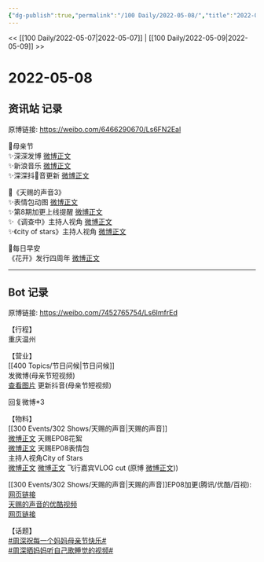 ```yaml
---
{"dg-publish":true,"permalink":"/100 Daily/2022-05-08/","title":"2022-05-08","created":"2022-12-04T16:37:30.000+08:00","updated":"2023-01-09T17:24:40.616+08:00"}
---
```



<< [[100 Daily/2022-05-07\|2022-05-07]] | [[100 Daily/2022-05-09\|2022-05-09]] >>

# 2022-05-08

## 资讯站 记录

原博链接: https://weibo.com/6466290670/Ls6FN2Eal

🌟母亲节  
✨深深发博 [微博正文](https://m.weibo.cn/6466290670/4766895612626093)  
✨新浪音乐 [微博正文](https://m.weibo.cn/6466290670/4766900830343568)  
✨深深抖🎵音更新 [微博正文](https://m.weibo.cn/6466290670/4766914565375189)

🌟《天赐的声音3》  
✨表情包动图 [微博正文](https://m.weibo.cn/6466290670/4766960371372347)  
✨第8期加更上线提醒 [微博正文](https://m.weibo.cn/6466290670/4766827944873273)  
✨《调查中》主持人视角 [微博正文](https://m.weibo.cn/6466290670/4766855812612746)  
✨《city of stars》主持人视角 [微博正文](https://m.weibo.cn/6466290670/4766847125426908)

🌟每日早安  
《花开》发行四周年 [微博正文](https://m.weibo.cn/6466290670/4766769648239041)

---
## Bot 记录

原博链接: https://weibo.com/7452765754/Ls6ImfrEd

【行程】  
重庆温州

【营业】  
[[400 Topics/节日问候\|节日问候]]  
[](https://m.weibo.cn/1736988591/4766893481134387) 发微博(母亲节短视频)  
[查看图片](https://wx2.sinaimg.cn/large/0088n2Pggy1h21ebpyr90j30u01hd0wx.jpg) 更新抖音(母亲节短视频)

回复微博*3 [](https://m.weibo.cn/1736988591/4757875429478010) [](https://m.weibo.cn/1736988591/4764331055517377) [](https://m.weibo.cn/1736988591/4766271171723964)

【物料】  
[[300 Events/302 Shows/天赐的声音\|天赐的声音]]  
[微博正文](https://m.weibo.cn/5876797510/4766823172804347) 天赐EP08花絮  
[微博正文](https://m.weibo.cn/1315706994/4766852246933635) 天赐EP08表情包  
[](https://m.weibo.cn/1670419227/4766833955573455) 主持人视角City of Stars  
[微博正文](https://m.weibo.cn/7495641082/4766918555208116) [微博正文](https://m.weibo.cn/2118679500/4766938960759730) 飞行嘉宾VLOG cut (原博 [微博正文](https://m.weibo.cn/2668338621/4766914104264550)))

[[300 Events/302 Shows/天赐的声音\|天赐的声音]]EP08加更(腾讯/优酷/百视):  
[网页链接](https://weibo.cn/sinaurl?u=http%3A%2F%2Fm.v.qq.com%2Fx%2Fcover%2Fm%2Fmzc0020063yvygv%2Fs0042jerz2v.html%3Furl_from%3Dshare%26second_share%3D0%26share_from%3Dcopy)  
[天赐的声音的优酷视频](https://weibo.cn/sinaurl?u=https%3A%2F%2Fv.youku.com%2Fv_show%2Fid_XNTIwNTM0NjkwMA%3D%3D.html%3Fx%26sharefrom%3Dandroid%26scene%3Dlong%26playMode%3Dnormal%26sharekey%3D07f589eb3fbea58d3c4c7c1d6f723a614)  
[网页链接](https://weibo.cn/sinaurl?u=https%3A%2F%2Fbp-share.bestv.com.cn%2Fbp-share%2FsharePage.html%3FtitleId%3D444172%26contentId%3D10121%26currentEpisode%3D8%26modelType%3D1)

【话题】  
[#周深祝每一个妈妈母亲节快乐#](https://s.weibo.com/weibo?q=%23%E5%91%A8%E6%B7%B1%E7%A5%9D%E6%AF%8F%E4%B8%80%E4%B8%AA%E5%A6%88%E5%A6%88%E6%AF%8D%E4%BA%B2%E8%8A%82%E5%BF%AB%E4%B9%90%23)  
[#周深晒妈妈听自己歌睡觉的视频#](https://s.weibo.com/weibo?q=%23%E5%91%A8%E6%B7%B1%E6%99%92%E5%A6%88%E5%A6%88%E5%90%AC%E8%87%AA%E5%B7%B1%E6%AD%8C%E7%9D%A1%E8%A7%89%E7%9A%84%E8%A7%86%E9%A2%91%23)

